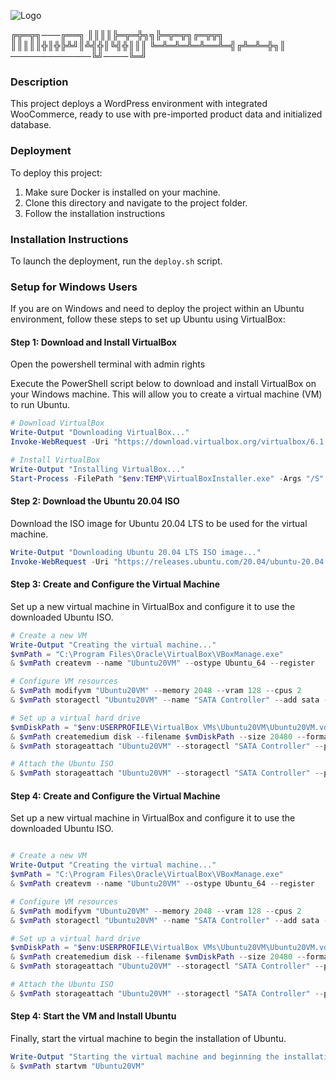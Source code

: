 
![Logo](https://i.postimg.cc/VN7xP0c7/woodeploy-Cropped-1.jpg)







╔╦═╦╗───╔══╗
║║║║╠═╦═╬╗╗╠═╦═╦╗╔═╦╦╗
║║║║║╬║╬╠╩╝║╩╣╬║╚╣╬║║║
╚═╩═╩═╩═╩══╩═╣╔╩═╩═╬╗║
─────────────╚╝────╚═╝
### Description
This project deploys a WordPress environment with integrated WooCommerce, ready to use with pre-imported product data and initialized database.

### Deployment
To deploy this project:
1. Make sure Docker is installed on your machine.
2. Clone this directory and navigate to the project folder.
3. Follow the installation instructions


### Installation Instructions

To launch the deployment, run the `deploy.sh` script.

### Setup for Windows Users
If you are on Windows and need to deploy the project within an Ubuntu environment, follow these steps to set up Ubuntu using VirtualBox:

#### Step 1: Download and Install VirtualBox

Open the powershell terminal with admin rights

Execute the PowerShell script below to download and install VirtualBox on your Windows machine. This will allow you to create a virtual machine (VM) to run Ubuntu.

```powershell
# Download VirtualBox
Write-Output "Downloading VirtualBox..."
Invoke-WebRequest -Uri "https://download.virtualbox.org/virtualbox/6.1.34/VirtualBox-6.1.34-150636-Win.exe" -OutFile "$env:TEMP\VirtualBoxInstaller.exe"

# Install VirtualBox
Write-Output "Installing VirtualBox..."
Start-Process -FilePath "$env:TEMP\VirtualBoxInstaller.exe" -Args "/S" -Wait

```

#### Step 2: Download the Ubuntu 20.04 ISO

Download the ISO image for Ubuntu 20.04 LTS to be used for the virtual machine.

```powershell
Write-Output "Downloading Ubuntu 20.04 LTS ISO image..."
Invoke-WebRequest -Uri "https://releases.ubuntu.com/20.04/ubuntu-20.04.4-live-server-amd64.iso" -OutFile "$env:TEMP\ubuntu-20.04.4-live-server-amd64.iso"
```

####  Step 3: Create and Configure the Virtual Machine

Set up a new virtual machine in VirtualBox and configure it to use the downloaded Ubuntu ISO.

```powershell
# Create a new VM
Write-Output "Creating the virtual machine..."
$vmPath = "C:\Program Files\Oracle\VirtualBox\VBoxManage.exe"
& $vmPath createvm --name "Ubuntu20VM" --ostype Ubuntu_64 --register

# Configure VM resources
& $vmPath modifyvm "Ubuntu20VM" --memory 2048 --vram 128 --cpus 2
& $vmPath storagectl "Ubuntu20VM" --name "SATA Controller" --add sata --controller IntelAHCI

# Set up a virtual hard drive
$vmDiskPath = "$env:USERPROFILE\VirtualBox VMs\Ubuntu20VM\Ubuntu20VM.vdi"
& $vmPath createmedium disk --filename $vmDiskPath --size 20480 --format VDI
& $vmPath storageattach "Ubuntu20VM" --storagectl "SATA Controller" --port 0 --device 0 --type hdd --medium $vmDiskPath

# Attach the Ubuntu ISO
& $vmPath storageattach "Ubuntu20VM" --storagectl "SATA Controller" --port 1 --device 0 --type dvddrive --medium "$env:TEMP\ubuntu-20.04.4-live-server-amd64.iso"

```

####  Step 4: Create and Configure the Virtual Machine

Set up a new virtual machine in VirtualBox and configure it to use the downloaded Ubuntu ISO.

```powershell

# Create a new VM
Write-Output "Creating the virtual machine..."
$vmPath = "C:\Program Files\Oracle\VirtualBox\VBoxManage.exe"
& $vmPath createvm --name "Ubuntu20VM" --ostype Ubuntu_64 --register

# Configure VM resources
& $vmPath modifyvm "Ubuntu20VM" --memory 2048 --vram 128 --cpus 2
& $vmPath storagectl "Ubuntu20VM" --name "SATA Controller" --add sata --controller IntelAHCI

# Set up a virtual hard drive
$vmDiskPath = "$env:USERPROFILE\VirtualBox VMs\Ubuntu20VM\Ubuntu20VM.vdi"
& $vmPath createmedium disk --filename $vmDiskPath --size 20480 --format VDI
& $vmPath storageattach "Ubuntu20VM" --storagectl "SATA Controller" --port 0 --device 0 --type hdd --medium $vmDiskPath

# Attach the Ubuntu ISO
& $vmPath storageattach "Ubuntu20VM" --storagectl "SATA Controller" --port 1 --device 0 --type dvddrive --medium "$env:TEMP\ubuntu-20.04.4-live-server-amd64.iso"

``` 
####  Step 4: Start the VM and Install Ubuntu

Finally, start the virtual machine to begin the installation of Ubuntu.

```powerShell
Write-Output "Starting the virtual machine and beginning the installation of Ubuntu..."
& $vmPath startvm "Ubuntu20VM"
```
